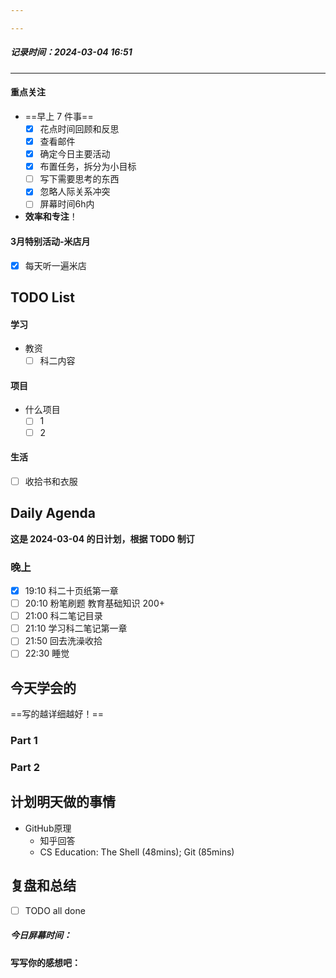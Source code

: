 ```yaml
---

---
```

##### 记录时间：2024-03-04 16:51

---
#### 重点关注
-  ==早上 7 件事==
    - [x] 花点时间回顾和反思
    - [x] 查看邮件
    - [x] 确定今日主要活动
    - [x] 布置任务，拆分为小目标
    - [ ] 写下需要思考的东西
    - [x] 忽略人际关系冲突
    - [ ] 屏幕时间6h内
- **效率和专注**！
#### 3月特别活动-米店月
- [x] 每天听一遍米店 

## TODO List

#### 学习
- 教资
	- [ ] 科二内容
#### 项目
- 什么项目
	- [ ] 1
	- [ ] 2

#### 生活
- [ ] 收拾书和衣服

## Daily Agenda
**这是 2024-03-04 的日计划，根据 TODO 制订**

### 晚上
- [x] 19:10 科二十页纸第一章
- [ ] 20:10 粉笔刷题 教育基础知识 200+
- [ ] 21:00 科二笔记目录
- [ ] 21:10 学习科二笔记第一章
- [ ] 21:50 回去洗澡收拾
- [ ] 22:30 睡觉

## 今天学会的
==写的越详细越好！==
### Part 1

### Part 2

## 计划明天做的事情

- GitHub原理
	- 知乎回答
	-  CS Education: The Shell (48mins); Git (85mins) 

## 复盘和总结
- [ ] TODO all done
##### 今日屏幕时间：
#### 写写你的感想吧：
